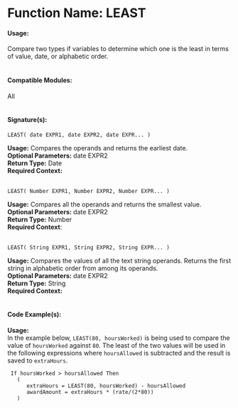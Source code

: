 # Function Name: LEAST

#### Usage:
Compare two types if variables to determine which one is the least in terms of value, date, or alphabetic order.
<br><br>

#### Compatible Modules:
All
<br><br>

#### Signature(s):

```
LEAST( date EXPR1, date EXPR2, date EXPR... )
```

**Usage:** Compares the operands and returns the earliest date.<br>
**Optional Parameters:** date EXPR2<br>
**Return Type:** Date<br>
**Required Context:**<br>
<br>
```
LEAST( Number EXPR1, Number EXPR2, Number EXPR... )
```

**Usage:** Compares all the operands and returns the smallest value.<br>
**Optional Parameters:** date EXPR2<br>
**Return Type:** Number<br>
**Required Context**:<br>
<br>
```
LEAST( String EXPR1, String EXPR2, String EXPR... )
```

**Usage:** Compares the values of all the text string operands. Returns the first string in alphabetic order from among its operands.<br>
**Optional Parameters:** date EXPR2<br>
**Return Type:** String<br>
**Required Context:**<br>
<br>

#### Code Example(s):
**Usage:**<br>
In the example below, `LEAST(80, hoursWorked)` is being used to compare the value of `hoursWorked` against `80`. The least of the two values will be used in the following expressions where `hoursAllowed` is subtracted and the result is saved to `extraHours`. 

```
 If hoursWorked > hoursAllowed Then
   (
      extraHours = LEAST(80, hoursWorked) - hoursAllowed
      awardAmount = extraHours * (rate/(2*80))
   ) 
```